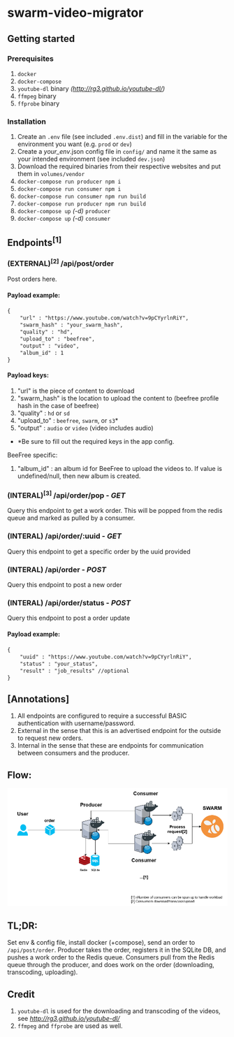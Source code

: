 # swarm-video-migrator

## Getting started

### Prerequisites

1. `docker`
1. `docker-compose`
1. `youtube-dl` binary _(http://rg3.github.io/youtube-dl/)_
1. `ffmpeg` binary
1. `ffprobe` binary

### Installation

1. Create an `.env` file (see included `.env.dist`) and fill in the variable for the environment you want (e.g. `prod` or `dev`)
1. Create a _your_env_.json config file in `config/` and name it the same as your intended environment (see included `dev.json`)
1. Download the required binaries from their respective websites and put them in `volumes/vendor`
1. `docker-compose run producer npm i`
1. `docker-compose run consumer npm i`
1. `docker-compose run consumer npm run build`
1. `docker-compose run producer npm run build`
1. `docker-compose up` _(-d)_ `producer`
1. `docker-compose up` _(-d)_ `consumer`

## Endpoints<sup>[1]</sup>

### (EXTERNAL)<sup>[2]</sup> /api/post/order

Post orders here.

#### Payload example:

```
{
    "url" : "https://www.youtube.com/watch?v=9pCYyrlnRiY",
    "swarm_hash" : "your_swarm_hash",
    "quality" : "hd",
    "upload_to" : "beefree",
    "output" : "video",
    "album_id" : 1
}
```

#### Payload keys:

1. "url" is the piece of content to download
1. "swarm_hash" is the location to upload the content to (beefree profile hash in the case of beefree)
1. "quality" : `hd` or `sd`
1. "upload_to" : `beefree`, `swarm`, or `s3`\*
1. "output" : `audio` or `video` (video includes audio)

- \*Be sure to fill out the required keys in the app config.

BeeFree specific:

1. "album_id" : an album id for BeeFree to upload the videos to. If value is undefined/null, then new album is created.

### (INTERAL)<sup>[3]</sup> /api/order/pop - _GET_

Query this endpoint to get a work order. This will be popped from the redis queue and marked as pulled by a consumer.

### (INTERAL) /api/order/:uuid - _GET_

Query this endpoint to get a specific order by the uuid provided

### (INTERAL) /api/order - _POST_

Query this endpoint to post a new order

### (INTERAL) /api/order/status - _POST_

Query this endpoint to post a order update

#### Payload example:

```
{
    "uuid" : "https://www.youtube.com/watch?v=9pCYyrlnRiY",
    "status" : "your_status",
    "result" : "job_results" //optional
}
```

## [Annotations]

1. All endpoints are configured to require a successful BASIC authentication with username/password.
1. External in the sense that this is an advertised endpoint for the outside to request new orders.
1. Internal in the sense that these are endpoints for communication between consumers and the producer.

## Flow:

![](images/swarm-video-migrator.png?raw=true)

## TL;DR:

Set env & config file, install docker (+compose), send an order to `/api/post/order`. Producer takes the order, registers it in the SQLite DB, and pushes a work order to the Redis queue. Consumers pull from the Redis queue through the producer, and does work on the order (downloading, transcoding, uploading).

## Credit

1. `youtube-dl` is used for the downloading and transcoding of the videos, see _http://rg3.github.io/youtube-dl/_
2. `ffmpeg` and `ffprobe` are used as well.
